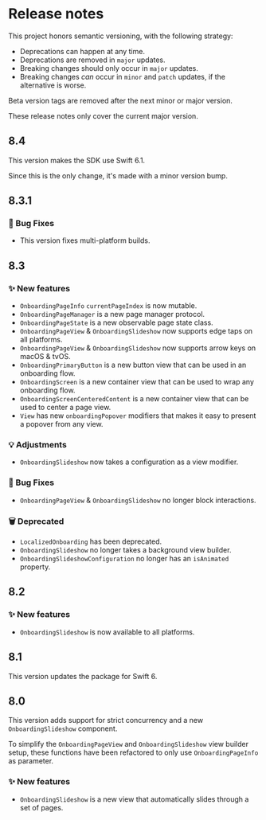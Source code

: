 # Release notes

This project honors semantic versioning, with the following strategy:

* Deprecations can happen at any time.
* Deprecations are removed in `major` updates.
* Breaking changes should only occur in `major` updates.
* Breaking changes *can* occur in `minor` and `patch` updates, if the alternative is worse.

Beta version tags are removed after the next minor or major version. 

These release notes only cover the current major version.



## 8.4

This version makes the SDK use Swift 6.1.

Since this is the only change, it's made with a minor version bump.



## 8.3.1

### 🐛 Bug Fixes

* This version fixes multi-platform builds.



## 8.3

### ✨ New features

* `OnboardingPageInfo` `currentPageIndex` is now mutable.
* `OnboardingPageManager` is a new page manager protocol.
* `OnboardingPageState` is a new observable page state class.
* `OnboardingPageView` & `OnboardingSlideshow` now supports edge taps on all platforms.
* `OnboardingPageView` & `OnboardingSlideshow` now supports arrow keys on macOS & tvOS.
* `OnboardingPrimaryButton` is a new button view that can be used in an onboarding flow.
* `OnboardingScreen` is a new container view that can be used to wrap any onboarding flow.  
* `OnboardingScreenCenteredContent` is a new container view that can be used to center a page view.
* `View` has new `onboardingPopover` modifiers that makes it easy to present a popover from any view.  

### 💡 Adjustments

* `OnboardingSlideshow` now takes a configuration as a view modifier.

### 🐛 Bug Fixes

* `OnboardingPageView` & `OnboardingSlideshow` no longer block interactions.

### 🗑️ Deprecated

* `LocalizedOnboarding` has been deprecated.
* `OnboardingSlideshow` no longer takes a background view builder.
* `OnboardingSlideshowConfiguration` no longer has an `isAnimated` property.



## 8.2

### ✨ New features

* `OnboardingSlideshow` is now available to all platforms. 



## 8.1

This version updates the package for Swift 6.



## 8.0

This version adds support for strict concurrency and a new `OnboardingSlideshow` component.

To simplify the `OnboardingPageView` and `OnboardingSlideshow` view builder setup, these functions have been refactored to only use `OnboardingPageInfo` as parameter.

### ✨ New features

* `OnboardingSlideshow` is a new view that automatically slides through a set of pages. 
